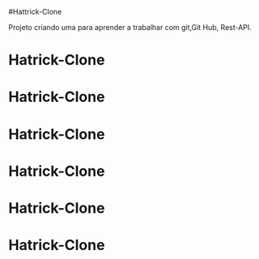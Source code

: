 #Hattrick-Clone

Projeto criando uma para aprender a trabalhar com git,Git Hub, Rest-API.

# Hatrick-Clone
# Hatrick-Clone
# Hatrick-Clone
# Hatrick-Clone
# Hatrick-Clone
# Hatrick-Clone
